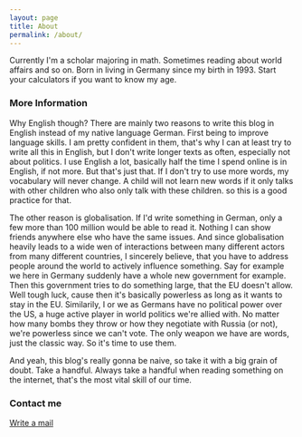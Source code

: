 ```yaml
---
layout: page
title: About
permalink: /about/
---
```


Currently I'm a scholar majoring in math. Sometimes reading about world affairs and so on. Born in living in Germany since my birth in 1993. Start your calculators if you want to know my age.

### More Information

Why English though? There are mainly two reasons to write this blog in English instead of my native language German.
First being to improve language skills. I am pretty confident in them, that's why I can at least try to write all this in English, but I don't write longer texts as often, especially not about politics. I use English a lot, basically half the time I spend online is in English, if not more. But that's just that. If I don't try to use more words, my vocabulary will never change. A child will not learn new words if it only talks with other children who also only talk with these children. so this is a good practice for that.

The other reason is globalisation. If I'd write something in German, only a few more than 100 million would be able to read it. Nothing I can show friends anywhere else who have the same issues. And since globalisation heavily leads to a wide wen of interactions between many different actors from many different countries, I sincerely believe, that you have to address people around the world to actively influence something. 
Say for example we here in Germany suddenly have a whole new government for example. Then this government tries to do something large, that the EU doesn't allow. Well tough luck, cause then it's basically powerless as long as it wants to stay in the EU.
Similarily, I or we as Germans have no political power over the US, a huge active player in world politics we're allied with. No matter how many bombs they throw or how they negotiate with Russia (or not), we're powerless since we can't vote. The only weapon we have are words, just the classic way. So it's time to use them. 

And yeah, this blog's really gonna be naive, so take it with a big grain of doubt. Take a handful. Always take a handful when reading something on the internet, that's the most vital skill of our time.

### Contact me

[Write a mail](mailto:seb.koehnken@gmail.com)
